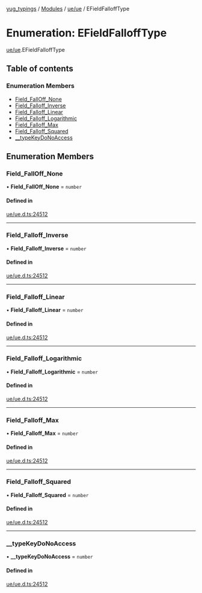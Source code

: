 [yug_typings](../README.md) / [Modules](../modules.md) / [ue/ue](../modules/ue_ue.md) / EFieldFalloffType

# Enumeration: EFieldFalloffType

[ue/ue](../modules/ue_ue.md).EFieldFalloffType

## Table of contents

### Enumeration Members

- [Field\_FallOff\_None](ue_ue.EFieldFalloffType.md#field_falloff_none)
- [Field\_Falloff\_Inverse](ue_ue.EFieldFalloffType.md#field_falloff_inverse)
- [Field\_Falloff\_Linear](ue_ue.EFieldFalloffType.md#field_falloff_linear)
- [Field\_Falloff\_Logarithmic](ue_ue.EFieldFalloffType.md#field_falloff_logarithmic)
- [Field\_Falloff\_Max](ue_ue.EFieldFalloffType.md#field_falloff_max)
- [Field\_Falloff\_Squared](ue_ue.EFieldFalloffType.md#field_falloff_squared)
- [\_\_typeKeyDoNoAccess](ue_ue.EFieldFalloffType.md#__typekeydonoaccess)

## Enumeration Members

### Field\_FallOff\_None

• **Field\_FallOff\_None** = `number`

#### Defined in

[ue/ue.d.ts:24512](https://github.com/YugMetaverse/yug_typings/blob/25cad34/ue/ue.d.ts#L24512)

___

### Field\_Falloff\_Inverse

• **Field\_Falloff\_Inverse** = `number`

#### Defined in

[ue/ue.d.ts:24512](https://github.com/YugMetaverse/yug_typings/blob/25cad34/ue/ue.d.ts#L24512)

___

### Field\_Falloff\_Linear

• **Field\_Falloff\_Linear** = `number`

#### Defined in

[ue/ue.d.ts:24512](https://github.com/YugMetaverse/yug_typings/blob/25cad34/ue/ue.d.ts#L24512)

___

### Field\_Falloff\_Logarithmic

• **Field\_Falloff\_Logarithmic** = `number`

#### Defined in

[ue/ue.d.ts:24512](https://github.com/YugMetaverse/yug_typings/blob/25cad34/ue/ue.d.ts#L24512)

___

### Field\_Falloff\_Max

• **Field\_Falloff\_Max** = `number`

#### Defined in

[ue/ue.d.ts:24512](https://github.com/YugMetaverse/yug_typings/blob/25cad34/ue/ue.d.ts#L24512)

___

### Field\_Falloff\_Squared

• **Field\_Falloff\_Squared** = `number`

#### Defined in

[ue/ue.d.ts:24512](https://github.com/YugMetaverse/yug_typings/blob/25cad34/ue/ue.d.ts#L24512)

___

### \_\_typeKeyDoNoAccess

• **\_\_typeKeyDoNoAccess** = `number`

#### Defined in

[ue/ue.d.ts:24512](https://github.com/YugMetaverse/yug_typings/blob/25cad34/ue/ue.d.ts#L24512)
